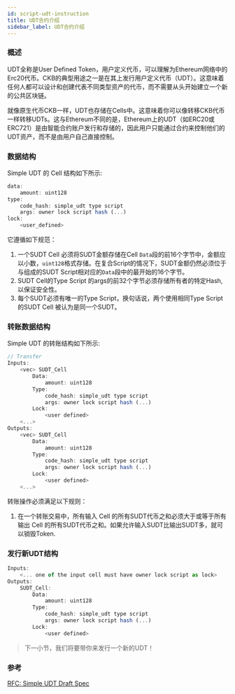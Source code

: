 ```yaml
---
id: script-udt-instruction
title: UDT合约介绍
sidebar_label: UDT合约介绍
---
```


### 概述

UDT全称是User Defined Token，用户定义代币，可以理解为Ethereum网络中的Erc20代币。CKB的典型用途之一是在其上发行用户定义代币（UDT）。这意味着任何人都可以设计和创建代表不同类型资产的代币，而不需要从头开始建立一个新的公共区块链。

就像原生代币CKB一样，UDT也存储在Cells中。这意味着你可以像转移CKB代币一样转移UDTs。这与Ethereum不同的是，Ethereum上的UDT（如ERC20或ERC721）是由智能合约账户发行和存储的，因此用户只能通过合约来控制他们的UDT资产，而不是由用户自己直接控制。

### 数据结构

Simple UDT 的 Cell 结构如下所示:

```js
data:
    amount: uint128
type:
    code_hash: simple_udt type script
    args: owner lock script hash (...)
lock:
    <user_defined>
```
它遵循如下规范：

1. 一个SUDT Cell 必须将SUDT金额存储在Cell `Data`段的前16个字节中，金额应以小数，`uint128`格式存储。在复合Script的情况下，SUDT金额仍然必须位于与组成的SUDT Script相对应的`Data`段中的最开始的16个字节。
2. SUDT Cell的Type Script 的args的前32个字节必须存储所有者的特定Hash, 以保证安全性。
3. 每个SUDT必须有唯一的Type Script，换句话说，两个使用相同Type Script的SUDT Cell 被认为是同一个SUDT。


### 转账数据结构

Simple UDT 的转账结构如下所示:

```js
// Transfer
Inputs:
    <vec> SUDT_Cell
        Data:
            amount: uint128
        Type:
            code_hash: simple_udt type script
            args: owner lock script hash (...)
        Lock:
            <user defined>
    <...>
Outputs:
    <vec> SUDT_Cell
        Data:
            amount: uint128
        Type:
            code_hash: simple_udt type script
            args: owner lock script hash (...)
        Lock:
            <user defined>
    <...>
```
转账操作必须满足以下规则：

1. 在一个转账交易中，所有输入 Cell 的所有SUDT代币之和必须大于或等于所有输出 Cell 的所有SUDT代币之和。如果允许输入SUDT比输出SUDT多，就可以销毁Token.

### 发行新UDT结构

```js
Inputs:
    <... one of the input cell must have owner lock script as lock>
Outputs:
    SUDT_Cell:
        Data:
            amount: uint128
        Type:
            code_hash: simple_udt type script
            args: owner lock script hash (...)
        Lock:
            <user defined>
```

> 下一小节，我们将要带你来发行一个新的UDT！

### 参考

[RFC: Simple UDT Draft Spec](https://talk.nervos.org/t/rfc-simple-udt-draft-spec/4333)
